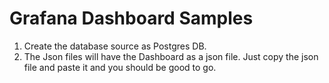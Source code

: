 # Grafana Dashboard Samples
1. Create the database source as Postgres DB. 
2. The Json files will have the Dashboard as a json file. Just copy the json file and paste it and you should be good to go. 
